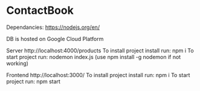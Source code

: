 # ContactBook

Dependancies: 
https://nodejs.org/en/

DB is hosted on Google Cloud Platform

Server
http://localhost:4000/products
To install project install run: npm i
To start project run: nodemon index.js
(use npm install -g nodemon if not working)

Frontend
http://localhost:3000/
To install project install run: npm i
To start project run: npm start
